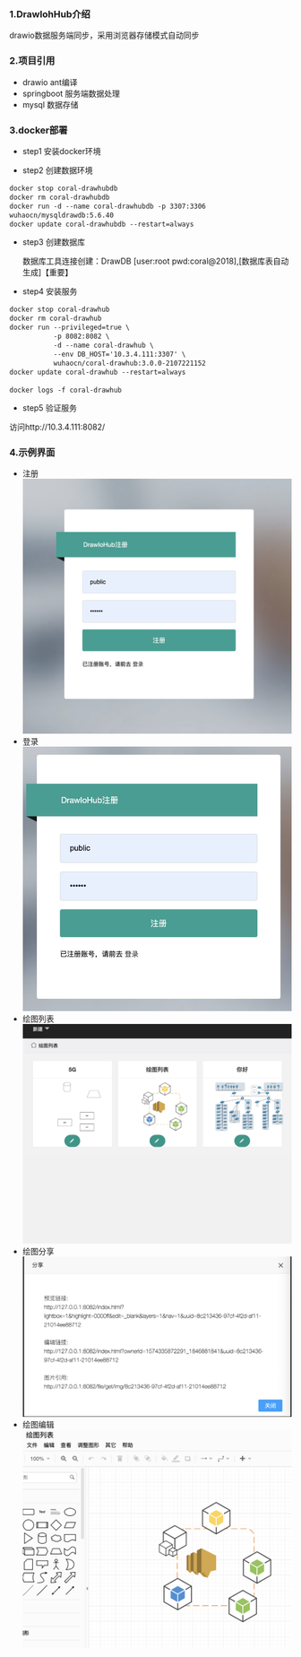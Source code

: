 ### 1.DrawIohHub介绍

drawio数据服务端同步，采用浏览器存储模式自动同步

### 2.项目引用
* drawio
    ant编译
* springboot
    服务端数据处理
* mysql
    数据存储

### 3.docker部署
* step1 安装docker环境


* step2 创建数据环境

```
docker stop coral-drawhubdb
docker rm coral-drawhubdb
docker run -d --name coral-drawhubdb -p 3307:3306 wuhaocn/mysqldrawdb:5.6.40
docker update coral-drawhubdb --restart=always
```

* step3 创建数据库 
  
  数据库工具连接创建：DrawDB [user:root pwd:coral@2018],[数据库表自动生成]【重要】
  
* step4  安装服务

```
docker stop coral-drawhub
docker rm coral-drawhub
docker run --privileged=true \
           -p 8082:8082 \
           -d --name coral-drawhub \
           --env DB_HOST='10.3.4.111:3307' \
           wuhaocn/coral-drawhub:3.0.0-2107221152
docker update coral-drawhub --restart=always

docker logs -f coral-drawhub
```

*  step5 验证服务

访问http://10.3.4.111:8082/

### 4.示例界面
 * 注册
![](refer/reg.png)
 * 登录
![](refer/login.jpg)
 * 绘图列表
![](refer/manager.png)
 * 绘图分享
![](refer/share.png)
 * 绘图编辑
![](refer/edit.png)
 

